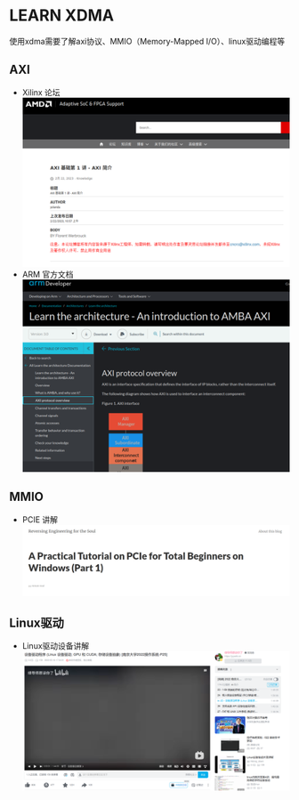 # LEARN XDMA

使用xdma需要了解axi协议、MMIO（Memory-Mapped I/O）、linux驱动编程等

## AXI

- Xilinx 论坛
  [![Xilinx 论坛](images/learn_xdma/AXI%20简介.png "AXI 简介")](https://support.xilinx.com/s/article/1074583?language=zh_CN)
- ARM 官方文档
  [![ARM 官方](images/learn_xdma/ARM%20AXI.png "ARM 官方")](https://developer.arm.com/documentation/102202/0300/AXI-protocol-overview)

## MMIO

- PCIE 讲解
  [![PCIE讲解](images/learn_xdma/PCIE%20Tutorial.png "PCIE讲解")](https://ctf.re/windows/kernel/pcie/tutorial/2023/02/14/pcie-part-1/)

## Linux驱动

- Linux驱动设备讲解
  [![Linux驱动设备讲解](images/learn_xdma/设备驱动程序.png "Linux驱动设备讲解")](https://www.bilibili.com/video/BV17r4y1b7bn/?spm_id_from=333.337.search-card.all.click&vd_source=b34b9d1466f44664edb31bee57a9c183)
